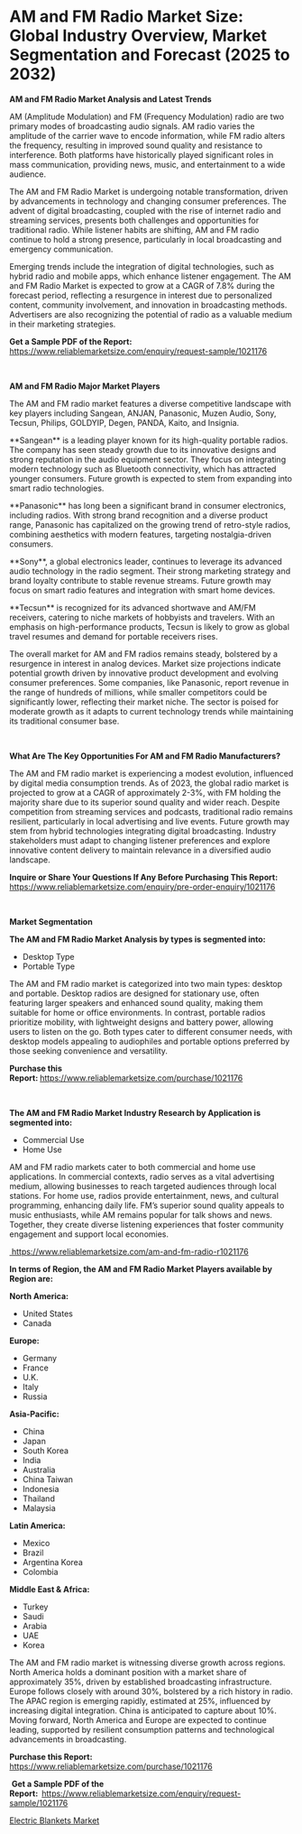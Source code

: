 <p><h1>AM and FM Radio Market Size: Global Industry Overview, Market Segmentation and Forecast (2025 to 2032)</h1></p><p><strong>AM and FM Radio Market Analysis and Latest Trends</strong></p>
<p><p>AM (Amplitude Modulation) and FM (Frequency Modulation) radio are two primary modes of broadcasting audio signals. AM radio varies the amplitude of the carrier wave to encode information, while FM radio alters the frequency, resulting in improved sound quality and resistance to interference. Both platforms have historically played significant roles in mass communication, providing news, music, and entertainment to a wide audience.</p><p>The AM and FM Radio Market is undergoing notable transformation, driven by advancements in technology and changing consumer preferences. The advent of digital broadcasting, coupled with the rise of internet radio and streaming services, presents both challenges and opportunities for traditional radio. While listener habits are shifting, AM and FM radio continue to hold a strong presence, particularly in local broadcasting and emergency communication.</p><p>Emerging trends include the integration of digital technologies, such as hybrid radio and mobile apps, which enhance listener engagement. The AM and FM Radio Market is expected to grow at a CAGR of 7.8% during the forecast period, reflecting a resurgence in interest due to personalized content, community involvement, and innovation in broadcasting methods. Advertisers are also recognizing the potential of radio as a valuable medium in their marketing strategies.</p></p>
<p><strong>Get a Sample PDF of the Report:&nbsp;</strong> <a href="https://www.reliablemarketsize.com/enquiry/request-sample/1021176?utm_campaign=2407&utm_medium=2&utm_source=Github&utm_content=ia&utm_term=08022025&utm_id=am-and-fm-radio">https://www.reliablemarketsize.com/enquiry/request-sample/1021176</a></p>
<p>&nbsp;</p>
<p><strong>AM and FM Radio Major Market Players</strong></p>
<p><p>The AM and FM radio market features a diverse competitive landscape with key players including Sangean, ANJAN, Panasonic, Muzen Audio, Sony, Tecsun, Philips, GOLDYIP, Degen, PANDA, Kaito, and Insignia. </p><p>**Sangean** is a leading player known for its high-quality portable radios. The company has seen steady growth due to its innovative designs and strong reputation in the audio equipment sector. They focus on integrating modern technology such as Bluetooth connectivity, which has attracted younger consumers. Future growth is expected to stem from expanding into smart radio technologies.</p><p>**Panasonic** has long been a significant brand in consumer electronics, including radios. With strong brand recognition and a diverse product range, Panasonic has capitalized on the growing trend of retro-style radios, combining aesthetics with modern features, targeting nostalgia-driven consumers. </p><p>**Sony**, a global electronics leader, continues to leverage its advanced audio technology in the radio segment. Their strong marketing strategy and brand loyalty contribute to stable revenue streams. Future growth may focus on smart radio features and integration with smart home devices.</p><p>**Tecsun** is recognized for its advanced shortwave and AM/FM receivers, catering to niche markets of hobbyists and travelers. With an emphasis on high-performance products, Tecsun is likely to grow as global travel resumes and demand for portable receivers rises.</p><p>The overall market for AM and FM radios remains steady, bolstered by a resurgence in interest in analog devices. Market size projections indicate potential growth driven by innovative product development and evolving consumer preferences. Some companies, like Panasonic, report revenue in the range of hundreds of millions, while smaller competitors could be significantly lower, reflecting their market niche. The sector is poised for moderate growth as it adapts to current technology trends while maintaining its traditional consumer base.</p></p>
<p>&nbsp;</p>
<p><strong>What Are The Key Opportunities For AM and FM Radio Manufacturers?</strong></p>
<p><p>The AM and FM radio market is experiencing a modest evolution, influenced by digital media consumption trends. As of 2023, the global radio market is projected to grow at a CAGR of approximately 2-3%, with FM holding the majority share due to its superior sound quality and wider reach. Despite competition from streaming services and podcasts, traditional radio remains resilient, particularly in local advertising and live events. Future growth may stem from hybrid technologies integrating digital broadcasting. Industry stakeholders must adapt to changing listener preferences and explore innovative content delivery to maintain relevance in a diversified audio landscape.</p></p>
<p><strong>Inquire or Share Your Questions If Any Before Purchasing This Report:</strong> <a href="https://www.reliablemarketsize.com/enquiry/pre-order-enquiry/1021176?utm_campaign=2407&utm_medium=2&utm_source=Github&utm_content=ia&utm_term=08022025&utm_id=am-and-fm-radio">https://www.reliablemarketsize.com/enquiry/pre-order-enquiry/1021176</a></p>
<p>&nbsp;</p>
<p><strong>Market Segmentation</strong></p>
<p><strong>The AM and FM Radio Market Analysis by types is segmented into:</strong></p>
<p><ul><li>Desktop Type</li><li>Portable Type</li></ul></p>
<p><p>The AM and FM radio market is categorized into two main types: desktop and portable. Desktop radios are designed for stationary use, often featuring larger speakers and enhanced sound quality, making them suitable for home or office environments. In contrast, portable radios prioritize mobility, with lightweight designs and battery power, allowing users to listen on the go. Both types cater to different consumer needs, with desktop models appealing to audiophiles and portable options preferred by those seeking convenience and versatility.</p></p>
<p><strong>Purchase this Report:&nbsp;</strong><a href="https://www.reliablemarketsize.com/purchase/1021176?utm_campaign=2407&utm_medium=2&utm_source=Github&utm_content=ia&utm_term=08022025&utm_id=am-and-fm-radio">https://www.reliablemarketsize.com/purchase/1021176</a></p>
<p>&nbsp;</p>
<p><strong>The AM and FM Radio Market Industry Research by Application is segmented into:</strong></p>
<p><ul><li>Commercial Use</li><li>Home Use</li></ul></p>
<p><p>AM and FM radio markets cater to both commercial and home use applications. In commercial contexts, radio serves as a vital advertising medium, allowing businesses to reach targeted audiences through local stations. For home use, radios provide entertainment, news, and cultural programming, enhancing daily life. FM’s superior sound quality appeals to music enthusiasts, while AM remains popular for talk shows and news. Together, they create diverse listening experiences that foster community engagement and support local economies.</p></p>
<p><a href="https://www.reliablemarketsize.com/am-and-fm-radio-r1021176?utm_campaign=2407&utm_medium=2&utm_source=Github&utm_content=ia&utm_term=08022025&utm_id=am-and-fm-radio">&nbsp;https://www.reliablemarketsize.com/am-and-fm-radio-r1021176</a></p>
<p><strong>In terms of Region, the AM and FM Radio Market Players available by Region are:</strong></p>
<p>
    <p> <strong> North America: </strong>
        <ul>
            <li>United States</li>
            <li>Canada</li>
        </ul>
        </p> 
    <p> <strong> Europe: </strong>
        <ul>
            <li>Germany</li>
            <li>France</li>
            <li>U.K.</li>
            <li>Italy</li>
            <li>Russia</li>
        </ul>
        </p> 
    <p> <strong> Asia-Pacific: </strong>
        <ul>
            <li>China</li>
            <li>Japan</li>
            <li>South Korea</li>
            <li>India</li>
            <li>Australia</li>
            <li>China Taiwan</li>
            <li>Indonesia</li>
            <li>Thailand</li>
            <li>Malaysia</li>
        </ul>
        </p> 
    <p> <strong> Latin America: </strong>
        <ul>
            <li>Mexico</li>
            <li>Brazil</li>
            <li>Argentina Korea</li>
            <li>Colombia</li>
        </ul>
        </p> 
    <p> <strong> Middle East & Africa: </strong>
        <ul>
            <li>Turkey</li>
            <li>Saudi</li>
            <li>Arabia</li>
            <li>UAE</li>
            <li>Korea</li>
        </ul>
    </p>
    </p>
<p><p>The AM and FM radio market is witnessing diverse growth across regions. North America holds a dominant position with a market share of approximately 35%, driven by established broadcasting infrastructure. Europe follows closely with around 30%, bolstered by a rich history in radio. The APAC region is emerging rapidly, estimated at 25%, influenced by increasing digital integration. China is anticipated to capture about 10%. Moving forward, North America and Europe are expected to continue leading, supported by resilient consumption patterns and technological advancements in broadcasting.</p></p>
<p><strong>Purchase this Report: </strong><a href="https://www.reliablemarketsize.com/purchase/1021176?utm_campaign=2407&utm_medium=2&utm_source=Github&utm_content=ia&utm_term=08022025&utm_id=am-and-fm-radio">https://www.reliablemarketsize.com/purchase/1021176</a></p>
<p>&nbsp;<strong>Get a Sample PDF of the Report:&nbsp;&nbsp;</strong><a href="https://www.reliablemarketsize.com/enquiry/request-sample/1021176?utm_campaign=2407&utm_medium=2&utm_source=Github&utm_content=ia&utm_term=08022025&utm_id=am-and-fm-radio">https://www.reliablemarketsize.com/enquiry/request-sample/1021176</a></p>
<p><strong></strong></p>
<p><p><a href="https://github.com/bogganbillie6969/Market-Research-Report-List-1/blob/main/electric-blankets-market.md?utm_campaign=2407&utm_medium=2&utm_source=Github&utm_content=ia&utm_term=08022025&utm_id=am-and-fm-radio">Electric Blankets Market</a></p></p>